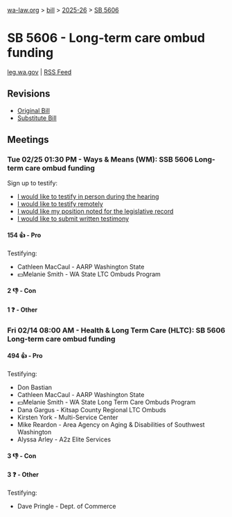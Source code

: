 [wa-law.org](/) > [bill](/bill/) > [2025-26](/bill/2025-26/) > [SB 5606](/bill/2025-26/sb/5606/)

# SB 5606 - Long-term care ombud funding
[leg.wa.gov](https://app.leg.wa.gov/billsummary?BillNumber=5606&Year=2025&Initiative=false) | [RSS Feed](./rss.xml)

## Revisions
* [Original Bill](1/)
* [Substitute Bill](S/)

## Meetings
### Tue 02/25 01:30 PM - Ways & Means (WM): SSB 5606 Long-term care ombud funding
Sign up to testify:
* [I would like to testify in person during the hearing](https://app.leg.wa.gov/csi/Testifier/Add?chamber=House&mId=32888&aId=164964&caId=26172&tId=1)
* [I would like to testify remotely](https://app.leg.wa.gov/csi/Testifier/Add?chamber=House&mId=32888&aId=164964&caId=26172&tId=2)
* [I would like my position noted for the legislative record](https://app.leg.wa.gov/csi/Testifier/Add?chamber=House&mId=32888&aId=164964&caId=26172&tId=3)
* [I would like to submit written testimony](https://app.leg.wa.gov/csi/Testifier/Add?chamber=House&mId=32888&aId=164964&caId=26172&tId=4)

#### 154 👍 - Pro
Testifying:
* Cathleen MacCaul - AARP Washington State
* 💵Melanie Smith - WA State LTC Ombuds Program

#### 2 👎 - Con

#### 1 ❓ - Other

### Fri 02/14 08:00 AM - Health & Long Term Care (HLTC): SB 5606 Long-term care ombud funding
#### 494 👍 - Pro
Testifying:
* Don Bastian
* Cathleen MacCaul - AARP Washington State
* 💵Melanie Smith - WA State Long Term Care Ombuds Program
* Dana Gargus - Kitsap County Regional LTC Ombuds
* Kirsten York - Multi-Service Center
* Mike Reardon - Area Agency on Aging & Disabilities of Southwest Washington
* Alyssa Arley - A2z Elite Services

#### 3 👎 - Con

#### 3 ❓ - Other
Testifying:
* Dave Pringle - Dept. of Commerce
